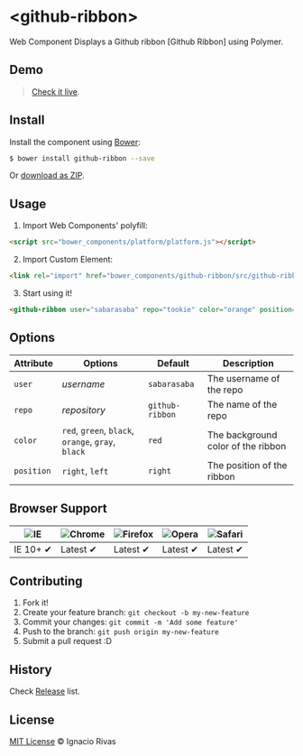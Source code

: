 # &lt;github-ribbon&gt;

Web Component Displays a Github ribbon [Github Ribbon] using Polymer.

## Demo
> [Check it live](http://ifly9.com.br/webcomponents/web-loader/).

## Install

Install the component using [Bower](http://bower.io/):

```sh
$ bower install github-ribbon --save
```

Or [download as ZIP](https://github.com/sabarasaba/github-ribbon/archive/master.zip).

## Usage

1. Import Web Components' polyfill:

  ```html
<script src="bower_components/platform/platform.js"></script>
  ```

2. Import Custom Element:

  ```html
<link rel="import" href="bower_components/github-ribbon/src/github-ribbon.html">
  ```

3. Start using it!

  ```html
<github-ribbon user="sabarasaba" repo="tookie" color="orange" position="right"></github-ribbon>
  ```

## Options

Attribute  | Options         | Default                    | Description
---        | ---             | ---                        | ---
`user`     | *username*      | `sabarasaba`               | The username of the repo
`repo`     | *repository*    | `github-ribbon`            | The name of the repo
`color`    | `red`, `green`, `black`, `orange`, `gray`, `black` | `red`                  | The background color of the ribbon
`position` | `right`, `left` | `right`                    | The position of the ribbon

## Browser Support

![IE](https://raw.github.com/paulirish/browser-logos/master/internet-explorer/internet-explorer_48x48.png) | ![Chrome](https://raw.github.com/paulirish/browser-logos/master/chrome/chrome_48x48.png) | ![Firefox](https://raw.github.com/paulirish/browser-logos/master/firefox/firefox_48x48.png) | ![Opera](https://raw.github.com/paulirish/browser-logos/master/opera/opera_48x48.png) | ![Safari](https://raw.github.com/paulirish/browser-logos/master/safari/safari_48x48.png)
--- | --- | --- | --- | --- |
IE 10+ ✔ | Latest ✔ | Latest ✔ | Latest ✔ | Latest ✔ |

## Contributing

1. Fork it!
2. Create your feature branch: `git checkout -b my-new-feature`
3. Commit your changes: `git commit -m 'Add some feature'`
4. Push to the branch: `git push origin my-new-feature`
5. Submit a pull request :D

## History

Check [Release](https://github.com/sabarasaba/github-ribbon/releases) list.

## License

[MIT License](http://mvaldetaro.mit-license.org/) © Ignacio Rivas
